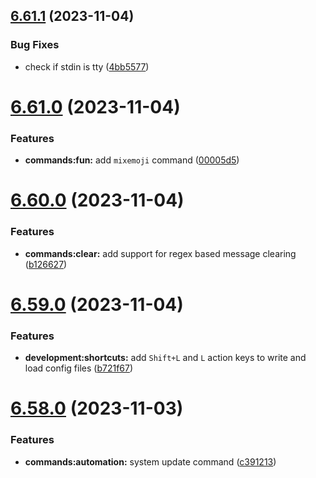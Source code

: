 ## [6.61.1](https://github.com/onesoft-sudo/sudobot/compare/v6.61.0...v6.61.1) (2023-11-04)


### Bug Fixes

* check if stdin is tty ([4bb5577](https://github.com/onesoft-sudo/sudobot/commit/4bb557735770ee24376de6be8e8f9a84b0456a08))



# [6.61.0](https://github.com/onesoft-sudo/sudobot/compare/v6.60.0...v6.61.0) (2023-11-04)


### Features

* **commands:fun:** add `mixemoji` command ([00005d5](https://github.com/onesoft-sudo/sudobot/commit/00005d5eebb71ee6d53325af82b5c87e8dc87aca))



# [6.60.0](https://github.com/onesoft-sudo/sudobot/compare/v6.59.0...v6.60.0) (2023-11-04)


### Features

* **commands:clear:** add support for regex based message clearing ([b126627](https://github.com/onesoft-sudo/sudobot/commit/b12662728ae934d646a429b88ed3433526ea9910))



# [6.59.0](https://github.com/onesoft-sudo/sudobot/compare/v6.58.0...v6.59.0) (2023-11-04)


### Features

* **development:shortcuts:** add `Shift+L` and `L` action keys to write and load config files ([b721f67](https://github.com/onesoft-sudo/sudobot/commit/b721f67ddd625b804d79e54e3276013d5626a193))



# [6.58.0](https://github.com/onesoft-sudo/sudobot/compare/v6.57.1...v6.58.0) (2023-11-03)


### Features

* **commands:automation:** system update command ([c391213](https://github.com/onesoft-sudo/sudobot/commit/c3912139455ecea64e1fb2dadacbe9f3fe5d901e))



